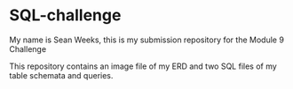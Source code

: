 # SQL-challenge

My name is Sean Weeks, this is my submission repository for the Module 9 Challenge

This repository contains an image file of my ERD and two SQL files of my table schemata and queries.
